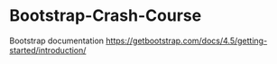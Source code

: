 # Bootstrap-Crash-Course
 Bootstrap documentation 
 https://getbootstrap.com/docs/4.5/getting-started/introduction/
